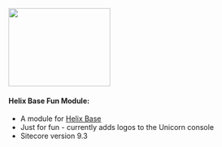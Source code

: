 <img src="https://nshackblog.files.wordpress.com/2017/02/helixbase1.png" height="154px" width="200px" /><br />
#### Helix Base Fun Module:

* A module for [Helix Base](https://github.com/muso31/Helixbase)
* Just for fun - currently adds logos to the Unicorn console
* Sitecore version 9.3